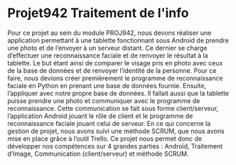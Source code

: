 # Projet942 Traitement de l'info

Pour ce projet au sein du module PROJ942, nous devons réaliser une application permettant à une tablette fonctionnant sous Android de prendre une photo et de l’envoyer à un serveur distant. Ce dernier se charge d’effectuer une reconnaissance faciale et de renvoyer le résultat à la tablette. Le but étant ainsi de comparer le visage pris en photo avec ceux de la base de données et de renvoyer l’identité de la personne.
	Pour ce faire, nous devions créer premièrement le programme de reconnaissance faciale en Python en prenant une base de données fournie. Ensuite, l’appliquer avec notre propre base de données. Il fallait aussi que la tablette puisse prendre une photo et communiquer avec le programme de reconnaissance. Cette communication se fait sous forme client/serveur, l’application Android jouant le rôle de client et le programme de reconnaissance faciale jouant celui de serveur.
 En ce qui concerne la gestion de projet, nous avons suivi une méthode SCRUM, que nous avons mise en place grâce à l’outil Trello.
Ce projet nous permet donc de développer nos compétences sur 4 grandes parties : Androïd, Traitement d’Image, Communication (client/serveur) et méthode SCRUM.
